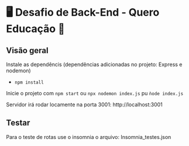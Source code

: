 # 🖥️ Desafio de Back-End - Quero Educação 🚀

## Visão geral

Instale as dependêncis (dependências adicionadas no projeto: Express e nodemon)
- `npm install`

Inicie o projeto com `npm start` ou `npx nodemon index.js` pu `ǹode index.js`

Servidor irá rodar locamente na porta 3001: http://localhost:3001


## Testar

Para o teste de rotas use o insomnia o arquivo: Insomnia_testes.json
